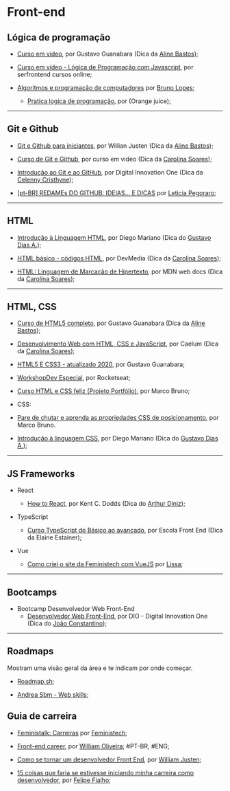 # Front-end

## Lógica de programação

    
- [Curso em vídeo](https://www.youtube.com/playlist?list=PLHz_AreHm4dmSj0MHol_aoNYCSGFqvfXV), por Gustavo Guanabara (Dica da [Aline Bastos](https://www.twitter.com/alinebastos));
    
- [Curso em vídeo - Lógica de Programação com Javascript](https://www.youtube.com/playlist?list=PL1dUY2RYa2RidB3B134ywckDyf-FOwbv7), por serfrontend cursos online;
    
- [Algoritmos e programação de computadores](https://www.youtube.com/playlist?list=PLE8he6V18nydBazaDSxfB6xZw0t6O6VKC) por [Bruno Lopes](https://twitter.com/profbrunolopes);

  - [Pratica logica de programação](https://digital.fcamara.com.br/orange-evolution), por (Orange juice);

---

## Git e Github

    
- [Git e Github para iniciantes](https://www.udemy.com/course/git-e-github-para-iniciantes/), por Willian Justen (Dica da [Aline Bastos](https://www.twitter.com/alinebastos));
    
- [Curso de Git e Github](https://www.cursoemvideo.com/course/curso-de-git-e-github/), por curso em video (Dica da [Carolina Soares](https://github.com/MariaCarolinass/));
    
- [Introdução ao Git e ao GitHub](https://web.digitalinnovation.one/course/introducao-ao-git-e-ao-github/learning/75b9fe49-6ed4-4480-83a7-7e37fc356aa9/), por Digital Innovation One (Dica da [Celenny Cristhyne](https://github.com/celenny));
    
- [[pt-BR] REDAMEs DO GITHUB: IDEIAS... E DICAS](https://dev.to/acaverna/pt-br-redames-do-github-ideias-e-dicas-4p3d) por [Leticia Pegoraro](https://github.com/LelePG);

---

## HTML

- [Introdução à Linguagem HTML](https://www.udemy.com/share/101qTeAkQddFxVRns=/), por Diego Mariano (Dica do [Gustavo Dias A.](https://github.com/gfda));

	
- [HTML básico - códigos HTML](https://www.devmedia.com.br/html-basico-codigos-html/16596), por DevMedia (Dica da [Carolina Soares](https://github.com/MariaCarolinass/));

	
- [HTML: Linguagem de Marcação de Hipertexto](https://developer.mozilla.org/pt-BR/docs/Web/HTML), por MDN web docs (Dica da [Carolina Soares](https://github.com/MariaCarolinass/));


---

## HTML, CSS
    
- [Curso de HTML5 completo](https://www.youtube.com/playlist?list=PLHz_AreHm4dlAnJ_jJtV29RFxnPHDuk9o), por Gustavo Guanabara (Dica da [Aline Bastos](https://www.twitter.com/alinebastos));

    
- [Desenvolvimento Web com HTML, CSS e JavaScript](https://www.caelum.com.br/apostila/apostila-html-css-javascript.pdf?fbclid=IwAR32oGKAOhdzllyoUHgJUPhBdeJjVgSdWYZmJjelDs8JH3t4MvepSvJhbJ4), por Caelum (Dica da [Carolina Soares](https://github.com/MariaCarolinass/));
    
- [HTML5 E CSS3 - atualizado 2020](https://www.youtube.com/watch?v=Ejkb_YpuHWs&list=PLHz_AreHm4dkZ9-atkcmcBaMZdmLHft8n), por Gustavo Guanabara;

    
- [WorkshopDev Especial](https://www.youtube.com/watch?v=cprMYC8PCVY&list=PL85ITvJ7FLohGTWaE_p0J6B-TLmQbN4ka), por Rocketseat;

    
- [Curso HTML e CSS feliz (Projeto Portfólio)](https://www.youtube.com/playlist?list=PLirko8T4cEmzrH3jIJi7R7ufeqcpXYaLa), por Marco Bruno;


- CSS:
    
- [Pare de chutar e aprenda as propriedades CSS de posicionamento](https://www.youtube.com/playlist?list=PLirko8T4cEmx5eBb1-9j6T6Gl4aBtZ_5x), por Marco Bruno.
    
- [Introdução à linguagem CSS](https://www.udemy.com/course/introducao-a-linguagem-css/), por Diego Mariano (Dica do [Gustavo Dias A.](https://github.com/gfda));


---
## JS Frameworks

- React
	- [How to React](https://kentcdodds.com/blog/how-to-react), por Kent C. Dodds (Dica do [Arthur Diniz](https://arthurvdiniz.me));

- TypeScript
    - [Curso TypeScript do Básico ao avançado](https://www.youtube.com/watch?v=Z0RlhHuw6hk&list=PL4iwH9RF8xHlxBrCZImFELtiew3TneihE), por Escola Front End (Dica da Elaine Estainer);

- Vue
    - [Como criei o site da Feministech com VueJS](https://dev.to/feministech/como-criei-o-site-da-feministech-com-vuejs-4cc1) por [Lissa](https://twitter.com/lissatransborda);


---

## Bootcamps

- Bootcamp Desenvolvedor Web Front-End
    - [Desenvolvedor Web Front-End](https://digitalinnovation.one/bootcamps/desenvolvedor-web-front-end), por DIO - Digital Innovation One (Dica do [João Constantino](https://joaopedro-portfolio.vercel.app/));

---
## Roadmaps

Mostram uma visão geral da área e te indicam por onde começar.

- [Roadmap.sh](https://roadmap.sh/frontend);

- [Andrea Sbm - Web skills](https://andreasbm.github.io/web-skills/);


## Guia de carreira

- [Feministalk: Carreiras](https://www.twitch.tv/collections/cHX1ETLm6BaiEw) por [Feministech](https://feministech.github.io/);

- [Front-end career](https://frontend.guide/), por [William Oliveira](http://woliveiras.com.br/); #PT-BR, #ENG;

- [Como se tornar um desenvolvedor Front End](https://willianjusten.com.br/como-se-tornar-um-desenvolvedor-front-end/), por [William Justen](https://willianjusten.com.br/);

- [15 coisas que faria se estivesse iniciando minha carreira como desenvolvedor](https://www.felipefialho.com/blog/15-coisas-que-faria-se-estivesse-iniciando-minha-carreira-como-desenvolvedor/), por [Felipe Fialho](https://github.com/felipefialho);

